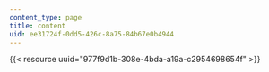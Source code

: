 ```yaml
---
content_type: page
title: content
uid: ee31724f-0dd5-426c-8a75-84b67e0b4944
---
```

{{< resource uuid="977f9d1b-308e-4bda-a19a-c2954698654f" >}}